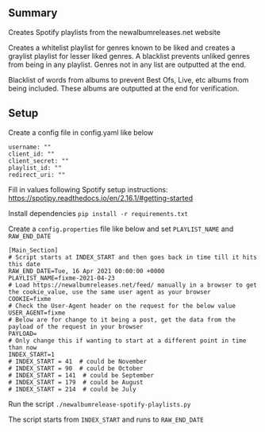 Summary
---
Creates Spotify playlists from the newalbumreleases.net website

Creates a whitelist playlist for genres known to be liked and creates a
graylist playlist for lesser liked genres.  A blacklist prevents unliked
genres from being in any playlist.  Genres not in any list are outputted
at the end.

Blacklist of words from albums to prevent Best Ofs, Live, etc albums from
being included.  These albums are outputted at the end for verification.

Setup
---

Create a config file in config.yaml like below
```
username: ""
client_id: ""
client_secret: ""
playlist_id: ""
redirect_uri: ""
```

Fill in values following Spotify setup instructions:
https://spotipy.readthedocs.io/en/2.16.1/#getting-started

Install dependencies
`pip install -r requirements.txt`

Create a `config.properties` file like below and set `PLAYLIST_NAME` and `RAW_END_DATE`
```
[Main_Section]
# Script starts at INDEX_START and then goes back in time till it hits this date
RAW_END_DATE=Tue, 16 Apr 2021 00:00:00 +0000
PLAYLIST_NAME=fixme-2021-04-23
# Load https://newalbumreleases.net/feed/ manually in a browser to get the cookie_value, use the same user agent as your browser
COOKIE=fixme
# Check the User-Agent header on the request for the below value
USER_AGENT=fixme
# Below are for change to it being a post, get the data from the payload of the request in your browser
PAYLOAD=
# Only change this if wanting to start at a different point in time than now
INDEX_START=1
# INDEX_START = 41  # could be November
# INDEX_START = 90  # could be October
# INDEX_START = 141  # could be September
# INDEX_START = 179  # could be August
# INDEX_START = 214  # could be July
```
Run the script
`./newalbumrelease-spotify-playlists.py`

The script starts from `INDEX_START` and runs to `RAW_END_DATE`
